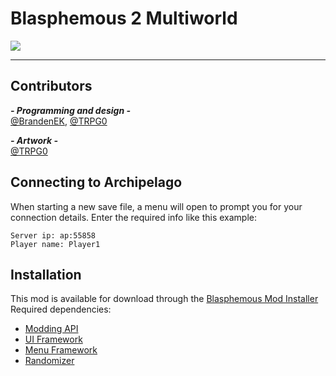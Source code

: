 # Blasphemous 2 Multiworld

<img src="https://img.shields.io/github/downloads/BrandenEK/BlasII.Randomizer.Multiworld/total?color=872124&style=for-the-badge">

---

## Contributors

***- Programming and design -*** <br>
[@BrandenEK](https://github.com/BrandenEK), [@TRPG0](https://github.com/TRPG0)

***- Artwork -*** <br>
[@TRPG0](https://github.com/TRPG0)

## Connecting to Archipelago
When starting a new save file, a menu will open to prompt you for your connection details.  Enter the required info like this example:
```
Server ip: ap:55858
Player name: Player1
```

## Installation
This mod is available for download through the [Blasphemous Mod Installer](https://github.com/BrandenEK/Blasphemous.Modding.Installer) <br>
Required dependencies:
- [Modding API](https://github.com/BrandenEK/BlasII.ModdingAPI)
- [UI Framework](https://github.com/BrandenEK/BlasII.Framework.UI)
- [Menu Framework](https://github.com/BrandenEK/BlasII.Framework.Menus)
- [Randomizer](https://github.com/BrandenEK/BlasII.Randomizer)
